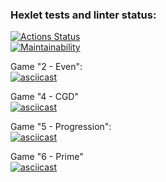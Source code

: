 ### Hexlet tests and linter status:
[![Actions Status](https://github.com/malagerin/java-project-61/actions/workflows/hexlet-check.yml/badge.svg)](https://github.com/malagerin/java-project-61/actions)  
[![Maintainability](https://api.codeclimate.com/v1/badges/de18b7086142b7e85b03/maintainability)](https://codeclimate.com/github/malagerin/java-project-61/maintainability)  
  
Game "2 - Even":  
[![asciicast](https://asciinema.org/a/vq7gT7ndYyssTnsP2tm8JCsaF.svg)](https://asciinema.org/a/vq7gT7ndYyssTnsP2tm8JCsaF)  
  
Game "4 - CGD"  
[![asciicast](https://asciinema.org/a/LkDdxbiVL1iTlN2I8TSP3f6vx.svg)](https://asciinema.org/a/LkDdxbiVL1iTlN2I8TSP3f6vx)  

Game "5 - Progression":  
[![asciicast](https://asciinema.org/a/qhOyJS8RXczJADsfkVvkasN9H.svg)](https://asciinema.org/a/qhOyJS8RXczJADsfkVvkasN9H)  
  
Game "6 - Prime"  
[![asciicast](https://asciinema.org/a/6HQniBYTscYxQT2R5gCpm9Yp6.svg)](https://asciinema.org/a/6HQniBYTscYxQT2R5gCpm9Yp6) 
  
